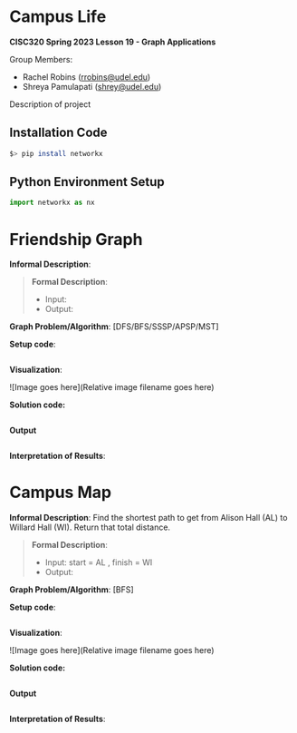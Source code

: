 # Campus Life

**CISC320 Spring 2023 Lesson 19 - Graph Applications**

Group Members:
* Rachel Robins (rrobins@udel.edu)
* Shreya Pamulapati (shrey@udel.edu)

Description of project

## Installation Code

```sh
$> pip install networkx
```

## Python Environment Setup

```python
import networkx as nx
```

# Friendship Graph

**Informal Description**:

> **Formal Description**:
>  * Input:
>  * Output: 

**Graph Problem/Algorithm**: [DFS/BFS/SSSP/APSP/MST]


**Setup code**:

```python
```

**Visualization**:

![Image goes here](Relative image filename goes here)

**Solution code:**

```python
```

**Output**

```
```

**Interpretation of Results**:


# Campus Map

**Informal Description**: Find the shortest path to get from Alison Hall (AL) to Willard Hall (WI). Return that total distance.

> **Formal Description**:
>  * Input: start = AL , finish = WI
>  * Output:

**Graph Problem/Algorithm**: [BFS]


**Setup code**:

```python
```

**Visualization**:

![Image goes here](Relative image filename goes here)

**Solution code:**

```python
```

**Output**

```
```

**Interpretation of Results**: